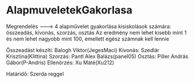 # AlapmuveletekGakorlasa

Megrendelés ---> 4 alapművelet gyakorlása kisiskolások számára: összeadás, kivonás, szorzás, osztás
Az eredmény nem lehet kisebb mint 1 és nem lehet nagyobb mint 100, emellett egész számnak kell lennie

Összeadást készíti: Balogh Viktor(JegesMaci)
Kivonás: Szedlár Krisztina(Klittina)
Szorzás: Pantl Alex Balázs(panel05)
Osztás: Piller András Gábor(P-Andris)
Ellenörzés: Xu Máté(Xu212)

Határidő: Szerda reggel
